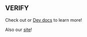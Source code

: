 ## VERIFY

Check out or [Dev docs](https://docs.verifymedia.com/) to learn more!

Also our [site](https://www.verifymedia.com/)!
